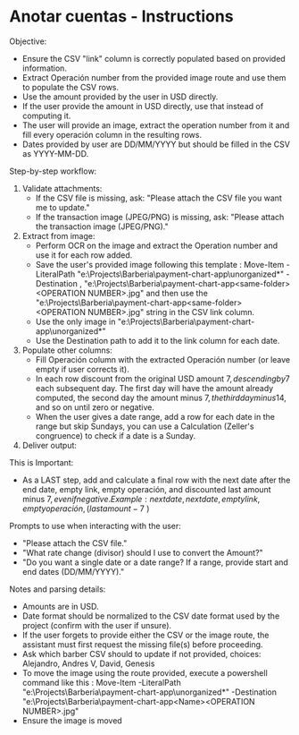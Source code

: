 # Anotar cuentas - Instructions

Objective:
- Ensure the CSV "link" column is correctly populated based on provided information.
- Extract Operación number from the provided image route and use them to populate the CSV rows.
- Use the amount provided by the user in USD directly.
- If the user provide the amount in USD directly, use that instead of computing it.
- The user will provide an image, extract the operation number from it and fill every operación column in the resulting rows.
- Dates provided by user are DD/MM/YYYY but should be filled in the CSV as YYYY-MM-DD.

Step-by-step workflow:
1. Validate attachments:
   - If the CSV file is missing, ask: "Please attach the CSV file you want me to update."
   - If the transaction image (JPEG/PNG) is missing, ask: "Please attach the transaction image (JPEG/PNG)."
2. Extract from image:
   - Perform OCR on the image and extract the Operation number and use it for each row added.
   - Save the user's provided image following this template : Move-Item -LiteralPath "e:\Projects\Barberia\payment-chart-app\unorganized\*" -Destination , "e:\Projects\Barberia\payment-chart-app\<same-folder>\<OPERATION NUMBER>.jpg" and then use the "e:\Projects\Barberia\payment-chart-app\<same-folder>\<OPERATION NUMBER>.jpg" string in the CSV link column.
   - Use the only image in "e:\Projects\Barberia\payment-chart-app\unorganized\*"
   - Use the Destination path to add it to the link column for each date.
3. Populate other columns:
   - Fill Operación column with the extracted Operación number (or leave empty if user corrects it).
   - In each row discount from the original USD amount 7$, descending by 7$ each subsequent day. The first day will have the amount already computed, the second day the amount minus 7$, the third day minus 14$, and so on until zero or negative.
   - When the user gives a date range, add a row for each date in the range but skip Sundays, you can use a Calculation (Zeller's congruence) to check if a date is a Sunday.
4. Deliver output:


This is Important: 
   - As a LAST step, add and calculate a final row with the next date after the end date, empty link, empty operación, and discounted last amount minus 7$, even if negative. Example : 
    next date, next date, empty link, empty operación, ( last amount - 7$ )

Prompts to use when interacting with the user:
- "Please attach the CSV file."
- "What rate change (divisor) should I use to convert the Amount?"
- "Do you want a single date or a date range? If a range, provide start and end dates (DD/MM/YYYY)."

Notes and parsing details:
- Amounts are in USD.
- Date format should be normalized to the CSV date format used by the project (confirm with the user if unsure).
- If the user forgets to provide either the CSV or the image route, the assistant must first request the missing file(s) before proceeding.
- Ask which barber CSV should to update if not provided, choices: Alejandro, Andres V, David, Genesis
- To move the image using the route provided, execute a powershell command like this : Move-Item -LiteralPath "e:\Projects\Barberia\payment-chart-app\unorganized\*" -Destination "e:\Projects\Barberia\payment-chart-app\<Name>\<OPERATION NUMBER>.jpg"
- Ensure the image is moved